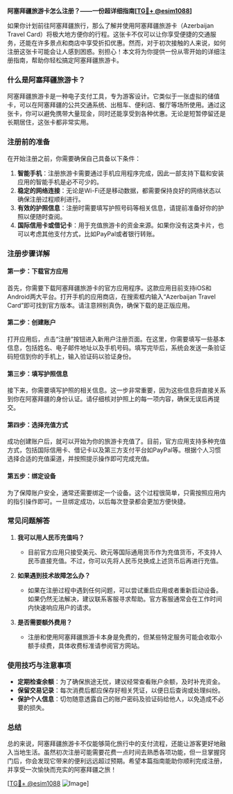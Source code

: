 **阿塞拜疆旅游卡怎么注册？——一份超详细指南[[TG💪+ @esim1088](https://t.me/s/esim1088)]**

如果你计划前往阿塞拜疆旅行，那么了解并使用阿塞拜疆旅游卡（Azerbaijan Travel Card）将极大地方便你的行程。这张卡不仅可以让你享受便捷的交通服务，还能在许多景点和商店中享受折扣优惠。然而，对于初次接触的人来说，如何注册这张卡可能会让人感到困惑。别担心！本文将为你提供一份从零开始的详细注册指南，帮助你轻松搞定阿塞拜疆旅游卡。

### 什么是阿塞拜疆旅游卡？

阿塞拜疆旅游卡是一种电子支付工具，专为游客设计。它类似于一张虚拟的储值卡，可以在阿塞拜疆的公共交通系统、出租车、便利店、餐厅等场所使用。通过这张卡，你可以避免携带大量现金，同时还能享受到各种优惠。无论是短暂停留还是长期居住，这张卡都非常实用。

### 注册前的准备

在开始注册之前，你需要确保自己具备以下条件：

1. **智能手机**：注册旅游卡需要通过手机应用程序完成，因此一部支持下载和安装应用的智能手机是必不可少的。
2. **稳定的网络连接**：无论是Wi-Fi还是移动数据，都需要保持良好的网络状态以确保注册过程顺利进行。
3. **有效的护照信息**：注册时需要填写护照号码等相关信息，请提前准备好你的护照以便随时查阅。
4. **国际信用卡或借记卡**：用于充值旅游卡的资金来源。如果你没有这类卡片，也可以考虑其他支付方式，比如PayPal或者银行转账。

### 注册步骤详解

#### 第一步：下载官方应用

首先，你需要下载阿塞拜疆旅游卡的官方应用程序。这款应用目前支持iOS和Android两大平台。打开手机的应用商店，在搜索框内输入“Azerbaijan Travel Card”即可找到官方版本。请注意辨别真伪，确保下载的是正版应用。

#### 第二步：创建账户

打开应用后，点击“注册”按钮进入新用户注册页面。在这里，你需要填写一些基本信息，包括姓名、电子邮件地址以及手机号码。填写完毕后，系统会发送一条验证码短信到你的手机上，输入验证码以验证身份。

#### 第三步：填写护照信息

接下来，你需要填写护照的相关信息。这一步非常重要，因为这些信息将直接关系到你在阿塞拜疆的身份认证。请仔细核对护照上的每一项内容，确保无误后再提交。

#### 第四步：选择充值方式

成功创建账户后，就可以开始为你的旅游卡充值了。目前，官方应用支持多种充值方式，包括国际信用卡、借记卡以及第三方支付平台如PayPal等。根据个人习惯选择合适的充值渠道，并按照提示操作即可完成充值。

#### 第五步：绑定设备

为了保障账户安全，通常还需要绑定一个设备。这个过程很简单，只需按照应用内的指引操作即可。一旦绑定成功，以后每次登录都会更加方便快捷。

### 常见问题解答

1. **我可以用人民币充值吗？**
   - 目前官方应用只接受美元、欧元等国际通用货币作为充值货币，不支持人民币直接充值。不过，你可以先将人民币兑换成上述货币后再进行充值。

2. **如果遇到技术故障怎么办？**
   - 如果在注册过程中遇到任何问题，可以尝试重启应用或者重新启动设备。如果仍然无法解决，建议联系客服寻求帮助。官方客服通常会在工作时间内快速响应用户的请求。

3. **是否需要额外费用？**
   - 注册和使用阿塞拜疆旅游卡本身是免费的，但某些特定服务可能会收取小额手续费，具体收费标准请参阅官方网站。

### 使用技巧与注意事项

- **定期检查余额**：为了确保旅途无忧，建议经常查看账户余额，及时补充资金。
- **保留交易记录**：每次消费后都应保存好相关凭证，以便日后查询或处理纠纷。
- **保护个人信息**：切勿随意透露自己的账户密码及验证码给他人，以免造成不必要的损失。

### 总结

总的来说，阿塞拜疆旅游卡不仅能够简化旅行中的支付流程，还能让游客更好地融入当地生活。虽然初次注册可能需要花费一点时间去熟悉各项功能，但一旦掌握窍门后，你会发现它带来的便利远远超过预期。希望本篇指南能助你顺利完成注册，并享受一次愉快而充实的阿塞拜疆之旅！

[[TG💪+ @esim1088](https://t.me/s/esim1088) ![Image](https://i.postimg.cc/4NQfJmqS/Snipaste-2025-05-13-00-14-12.png)]